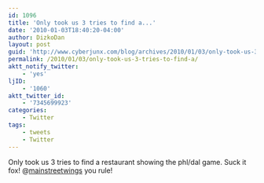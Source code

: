 ```yaml
---
id: 1096
title: 'Only took us 3 tries to find a...'
date: '2010-01-03T18:40:20-04:00'
author: DizkoDan
layout: post
guid: 'http://www.cyberjunx.com/blog/archives/2010/01/03/only-took-us-3-tries-to-find-a/'
permalink: /2010/01/03/only-took-us-3-tries-to-find-a/
aktt_notify_twitter:
    - 'yes'
ljID:
    - '1060'
aktt_twitter_id:
    - '7345699923'
categories:
    - Twitter
tags:
    - tweets
    - Twitter
---
```


Only took us 3 tries to find a restaurant showing the phl/dal game. Suck it fox! @[mainstreetwings](http://twitter.com/mainstreetwings) you rule!